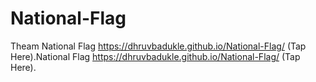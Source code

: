 # National-Flag
Theam National Flag https://dhruvbadukle.github.io/National-Flag/ (Tap Here).National Flag
https://dhruvbadukle.github.io/National-Flag/ (Tap Here).
